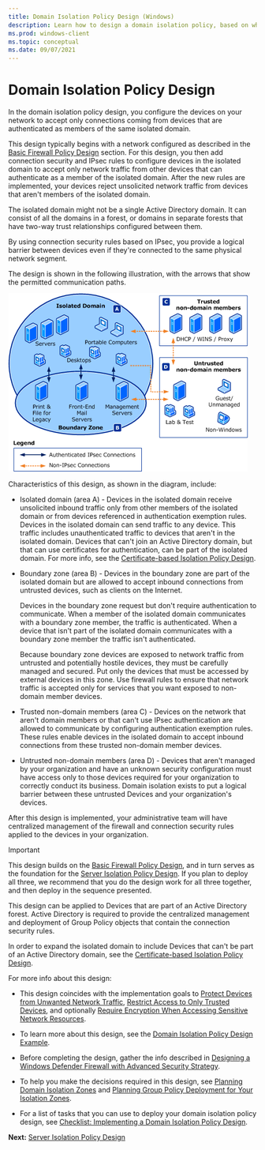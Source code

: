 ```yaml
---
title: Domain Isolation Policy Design (Windows)
description: Learn how to design a domain isolation policy, based on which devices accept only connections from authenticated members of the same isolated domain.
ms.prod: windows-client
ms.topic: conceptual
ms.date: 09/07/2021
---
```


# Domain Isolation Policy Design


In the domain isolation policy design, you configure the devices on your network to accept only connections coming from devices that are authenticated as members of the same isolated domain.

This design typically begins with a network configured as described in the [Basic Firewall Policy Design](basic-firewall-policy-design.md) section. For this design, you then add connection security and IPsec rules to configure devices in the isolated domain to accept only network traffic from other devices that can authenticate as a member of the isolated domain. After the new rules are implemented, your devices reject unsolicited network traffic from devices that aren't members of the isolated domain.

The isolated domain might not be a single Active Directory domain. It can consist of all the domains in a forest, or domains in separate forests that have two-way trust relationships configured between them.

By using connection security rules based on IPsec, you provide a logical barrier between devices even if they're connected to the same physical network segment.

The design is shown in the following illustration, with the arrows that show the permitted communication paths.

![isolated domain boundary zone.](images/wfasdomainisoboundary.gif)

Characteristics of this design, as shown in the diagram, include:

-   Isolated domain (area A) - Devices in the isolated domain receive unsolicited inbound traffic only from other members of the isolated domain or from devices referenced in authentication exemption rules. Devices in the isolated domain can send traffic to any device. This traffic includes unauthenticated traffic to devices that aren't in the isolated domain. Devices that can't join an Active Directory domain, but that can use certificates for authentication, can be part of the isolated domain. For more info, see the [Certificate-based Isolation Policy Design](certificate-based-isolation-policy-design.md).

-   Boundary zone (area B) - Devices in the boundary zone are part of the isolated domain but are allowed to accept inbound connections from untrusted devices, such as clients on the Internet.

    Devices in the boundary zone request but don't require authentication to communicate. When a member of the isolated domain communicates with a boundary zone member, the traffic is authenticated. When a device that isn't part of the isolated domain communicates with a boundary zone member the traffic isn't authenticated.

    Because boundary zone devices are exposed to network traffic from untrusted and potentially hostile devices, they must be carefully managed and secured. Put only the devices that must be accessed by external devices in this zone. Use firewall rules to ensure that network traffic is accepted only for services that you want exposed to non-domain member devices.

-   Trusted non-domain members (area C) - Devices on the network that aren't domain members or that can't use IPsec authentication are allowed to communicate by configuring authentication exemption rules. These rules enable devices in the isolated domain to accept inbound connections from these trusted non-domain member devices.

-   Untrusted non-domain members (area D) - Devices that aren't managed by your organization and have an unknown security configuration must have access only to those devices required for your organization to correctly conduct its business. Domain isolation exists to put a logical barrier between these untrusted Devices and your organization's devices.

After this design is implemented, your administrative team will have centralized management of the firewall and connection security rules applied to the devices in your organization.
> [!IMPORTANT]
> This design builds on the [Basic Firewall Policy Design](basic-firewall-policy-design.md), and in turn serves as the foundation for the [Server Isolation Policy Design](server-isolation-policy-design.md). If you plan to deploy all three, we recommend that you do the design work for all three together, and then deploy in the sequence presented.

This design can be applied to Devices that are part of an Active Directory forest. Active Directory is required to provide the centralized management and deployment of Group Policy objects that contain the connection security rules.

In order to expand the isolated domain to include Devices that can't be part of an Active Directory domain, see the [Certificate-based Isolation Policy Design](certificate-based-isolation-policy-design.md).

For more info about this design:

-   This design coincides with the implementation goals to [Protect Devices from Unwanted Network Traffic](protect-devices-from-unwanted-network-traffic.md), [Restrict Access to Only Trusted Devices](restrict-access-to-only-trusted-devices.md), and optionally [Require Encryption When Accessing Sensitive Network Resources](require-encryption-when-accessing-sensitive-network-resources.md).

-   To learn more about this design, see the [Domain Isolation Policy Design Example](domain-isolation-policy-design-example.md).

-   Before completing the design, gather the info described in [Designing a Windows Defender Firewall with Advanced Security Strategy](designing-a-windows-firewall-with-advanced-security-strategy.md).

-   To help you make the decisions required in this design, see [Planning Domain Isolation Zones](planning-domain-isolation-zones.md) and [Planning Group Policy Deployment for Your Isolation Zones](planning-group-policy-deployment-for-your-isolation-zones.md).

-   For a list of tasks that you can use to deploy your domain isolation policy design, see [Checklist: Implementing a Domain Isolation Policy Design](checklist-implementing-a-domain-isolation-policy-design.md).

**Next:** [Server Isolation Policy Design](server-isolation-policy-design.md)
